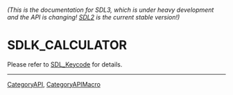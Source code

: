 ###### (This is the documentation for SDL3, which is under heavy development and the API is changing! [SDL2](https://wiki.libsdl.org/SDL2/) is the current stable version!)
# SDLK_CALCULATOR

Please refer to [SDL_Keycode](SDL_Keycode) for details.

----
[CategoryAPI](CategoryAPI), [CategoryAPIMacro](CategoryAPIMacro)

